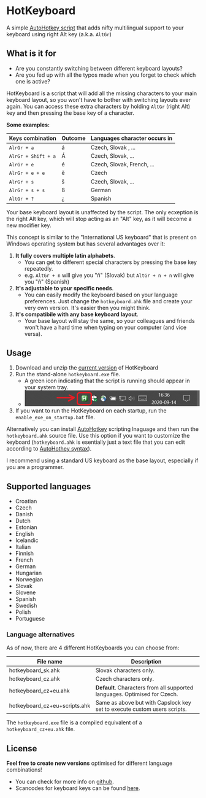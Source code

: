 ﻿# HotKeyboard
A simple 
[AutoHotkey script](https://github.com/mattludma/hotkeyboard/raw/master/release/hotkeyboard.zip)
that adds nifty multilingual support to your keyboard using right Alt key (a.k.a. `AltGr`)

## What is it for

- Are you constantly switching between different keyboard layouts?
- Are you fed up with all the typos made when you forget to check which one is active?

HotKeyboard is a script that will add all the missing characters to your
main keyboard layout, so you won't have to bother with switching layouts
ever again. You can access these extra characters by holding `AltGr`
(right Alt) key and then pressing the base key of a character.

**Some examples:**

| Keys combination     | Outcome  | Languages character occurs in |
|----------------------|----------|-------------------------------|
| `AlrGr + a`          | á        | Czech, Slovak , ...           |
| `AlrGr + Shift + a`  | Á        | Czech, Slovak, ...            |
| `AlrGr + e`          | é        | Czech, Slovak, French, ...    |
| `AlrGr + e + e`      | ě        | Czech                         |
| `AlrGr + s`          | š        | Czech, Slovak, ...            |
| `AlrGr + s + s`      | ß        | German                        |
| `AltGr + ?`          | ¿        | Spanish                       |
        
Your base keyboard layout is unaffected by the script. The only ecxeption is
the right Alt key, which will stop acting as an "Alt" key, as it will become
a new modifier key.

This concept is similar to the "International US keyboard" that is present on
Windows operating system but has several advantages over it:

1) **It fully covers multiple latin alphabets**.
   - You can get to different special characters by pressing the base key repeatedly.
   - e.g. `AltGr + n` will give you "ň" (Slovak) but `AltGr + n + n` will give you "ñ" (Spanish)
2) **It's adjustable to your specific needs**.
   - You can easily modify the keyboard based on your language preferences. Just change the
   `hotkeyboard.ahk` file and create your very own version. It's easier then you might think.
3) **It's compatibile with any base keyboard layout**.
   - Your base layout will stay the same, so your colleagues and friends won't have a hard time
   when typing on your computer (and vice versa).

## Usage

1) Download and unzip the
[current version](https://github.com/mattludma/hotkeyboard/raw/master/release/hotkeyboard.zip)
of HotKeyboard
2) Run the stand-alone `hotkeyboard.exe` file.
   - A green icon indicating that the script is running should appear in your system tray.
   - ![tray](./resources/tray.png)
3) If you want to run the HotKeyboard on each startup, run the `enable_exe_on_startup.bat` file.

Alternatively you can install [AutoHotkey](https://www.autohotkey.com/) scripting
lnaguage and then run the `hotkeyboard.ahk` source file. Use this option if you want
to customize the keyboard (`hotkeyboard.ahk` is esentially just a text file that you
can edit according to
[AutoHothey syntax](https://www.autohotkey.com/docs/FAQ.htm#language-syntax)).

I recommend using a standard US keyboard as the base layout, especially if you are
a programmer.

## Supported languages

- Croatian
- Czech
- Danish
- Dutch
- Estonian
- English
- Icelandic
- Italian
- Finnish
- French
- German
- Hungarian
- Norwegian
- Slovak
- Slovene
- Spanish
- Swedish
- Polish
- Portuguese

### Language alternatives

As of now, there are 4 different HotKeyboards you can choose from:

| File name                       | Description              |
|---------------------------------|--------------------------|
| hotkeyboard_sk.ahk              | Slovak characters only.   |
| hotkeyboard_cz.ahk              | Czech characters only.    |
| hotkeyboard_cz+eu.ahk           | **Default**. Characters from all supported languages. Optimised for Czech. |
| hotkeyboard_cz+eu+scripts.ahk   | Same as above but with Capslock key set to execute custom users scripts.   |

The `hotkeyboard.exe` file is a compiled equivalent of a `hotkeyboard_cz+eu.ahk` file.

## License

**Feel free to create new versions** optimised for different language combinations!

- You can check for more info on [github](https://github.com/mattludma/hotkeyboard).
- Scancodes for keyboard keys can be found [here](http://www.seasip.info/Misc/1227T.html).
